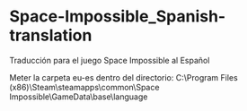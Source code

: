 # Space-Impossible_Spanish-translation
Traducción para el juego Space Impossible al Español

Meter la carpeta eu-es dentro del directorio:
C:\Program Files (x86)\Steam\steamapps\common\Space Impossible\GameData\base\language
